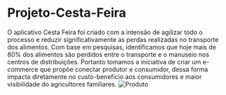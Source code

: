 # Projeto-Cesta-Feira
O aplicativo Cesta Feira foi criado com a intensão de agilizar todo o processo e reduzir significativamente as perdas realizadas no transporte dos alimentos. Com base em pesquisas, identificamos que hoje mais de 80% dos alimentos são perdidos entre o transporte e o manuseio nos centros de distribuições. Portanto tomamos a iniciativa de criar um e-commerce que propõe conectar produtor e consumidor, dessa forma impacta diretamente no custo-benefício aos consumidores e maior visibilidade do agricultores familiares.
![Produto](https://user-images.githubusercontent.com/96313008/176702742-228747bf-4aa0-4880-bed6-ea3dece111ed.png)
